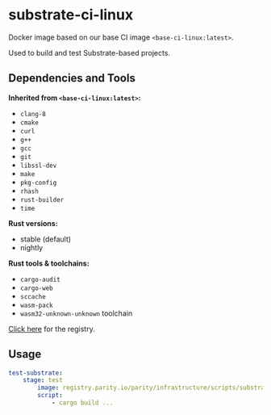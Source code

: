 # substrate-ci-linux

Docker image based on our base CI image `<base-ci-linux:latest>`.

Used to build and test Substrate-based projects.

## Dependencies and Tools

**Inherited from `<base-ci-linux:latest>`:**

- `clang-8`
- `cmake`
- `curl`
- `g++`
- `gcc`
- `git`
- `libssl-dev`
- `make`
- `pkg-config`
- `rhash`
- `rust-builder`
- `time`

**Rust versions:**

- stable (default)
- nightly

**Rust tools & toolchains:**

- `cargo-audit`
- `cargo-web`
- `sccache`
- `wasm-pack`
- `wasm32-unknown-unknown` toolchain

[Click here](https://registry.parity.io/parity/infrastructure/scripts/substrate-ci-linux) for the registry.

## Usage

```yaml
test-substrate:
    stage: test
        image: registry.parity.io/parity/infrastructure/scripts/substrate-ci-linux
        script:
            - cargo build ...
```
